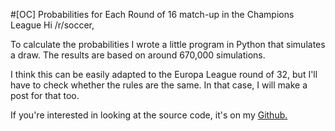 #[OC] Probabilities for Each Round of 16 match-up in the Champions League
Hi /r/soccer,

To calculate the probabilities I wrote a little program in Python that simulates a draw. The results are based on around 670,000 simulations.

I think this can be easily adapted to the Europa League round of 32, but I'll have to check whether the rules are the same. In that case, I will make a post for that too.

If you're interested in looking at the source code, it's on my [Github.](https://github.com/TommasoAmici/champions_league_r16)